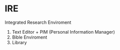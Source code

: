 # IRE
Integrated Research Enviroment
1. Text Editor + PIM (Personal Information Manager)
2. Bible Enviroment
3. Library
